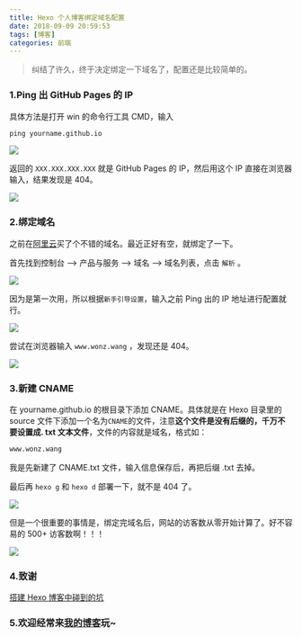 ```yaml
---
title: Hexo 个人博客绑定域名配置
date: 2018-09-09 20:59:53
tags: [博客]
categories: 前端
---
```


>纠结了许久，终于决定绑定一下域名了，配置还是比较简单的。

<!--more-->

### 1.Ping 出 GitHub Pages 的 IP

具体方法是打开 win 的命令行工具 CMD，输入

```cmd
ping yourname.github.io
```

![](163-Hexo-个人博客绑定域名配置\0.png)

返回的 `XXX.XXX.XXX.XXX` 就是 GitHub Pages 的 IP，然后用这个 IP 直接在浏览器输入，结果发现是 404。

![](163-Hexo-个人博客绑定域名配置\5.png)

### 2.绑定域名

之前在[阿里云](https://wanwang.aliyun.com/?spm=5176.8142029.selected.4.e9396d3eGd7SNF)买了个不错的域名。最近正好有空，就绑定了一下。

首先找到控制台 —> 产品与服务 —> 域名 —> 域名列表，点击 `解析` 。

![](163-Hexo-个人博客绑定域名配置\1.png)

因为是第一次用，所以根据`新手引导设置`，输入之前 Ping 出的 IP 地址进行配置就行。

![](163-Hexo-个人博客绑定域名配置\2.png)

尝试在浏览器输入 `www.wonz.wang` ，发现还是 404。

![](163-Hexo-个人博客绑定域名配置\4.png)

### 3.新建 CNAME

在 yourname.github.io 的根目录下添加 CNAME。具体就是在 Hexo 目录里的 source 文件下添加一个名为`CNAME`的文件，注意**这个文件是没有后缀的，千万不要设置成. txt 文本文件**，文件的内容就是域名，格式如：

```txt
www.wonz.wang
```

我是先新建了 CNAME.txt 文件，输入信息保存后，再把后缀 .txt 去掉。

最后再 `hexo g` 和 `hexo d` 部署一下，就不是 404 了。

![](163-Hexo-个人博客绑定域名配置\6.png)

但是一个很重要的事情是，绑定完域名后，网站的访客数从零开始计算了。好不容易的 500+ 访客数啊！！！

![](163-Hexo-个人博客绑定域名配置\7.png)

### 4.致谢

[搭建 Hexo 博客中碰到的坑](https://www.jianshu.com/p/a2fe56d11c4f)

### 5.欢迎经常来[我的博客](http://www.wonz.wang/)玩~

